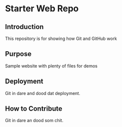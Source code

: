 # Starter Web Repo

## Introduction

This repository is for showing how Git and GitHub work

## Purpose

Sample website with plenty of files for demos

## Deployment

Git in dare and dood dat deployment.

## How to Contribute

Git in dare an dood som chit.